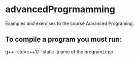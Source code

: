# advancedProgrmamming
Examples and exercises to the course Advanced Programing.
## To compile a program you must run: 
g++  -std=c++17 -static .\[name of the program].cpp
